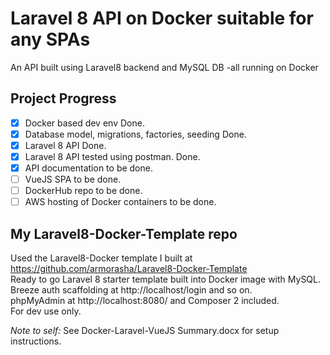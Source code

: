 # Laravel 8 API on Docker suitable for any SPAs
An API built using Laravel8 backend and MySQL DB -all running on Docker

## Project Progress
- [x] Docker based dev env Done.
- [x] Database model, migrations, factories, seeding Done.
- [x] Laravel 8 API Done.
- [x] Laravel 8 API tested using postman. Done.
- [x] API documentation to be done.
- [ ] VueJS SPA to be done.
- [ ] DockerHub repo to be done.
- [ ] AWS hosting of Docker containers to be done.

## My Laravel8-Docker-Template repo
Used the Laravel8-Docker template I built at https://github.com/armorasha/Laravel8-Docker-Template \
Ready to go Laravel 8 starter template built into Docker image with MySQL. \
Breeze auth scaffolding at http://localhost/login and so on. \
phpMyAdmin at http://localhost:8080/ and Composer 2 included. \
For dev use only.

*Note to self:* See Docker-Laravel-VueJS Summary.docx for setup instructions.
